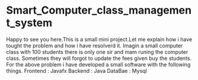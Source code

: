 # Smart_Computer_class_management_system
  Happy to see you here.This is a small mini project.Let me explain how i have tought the problem and how i have resolverd it.
  Imagin a small computer class with 100 students there is only one sir and mam runing the computer class.
  Sometimes they will forgot to update the fees given buy the students.
  For the above problem i have developed a small software with the following things.
  Frontend : Javafx
  Backend  : Java
  DataBae  : Mysql
